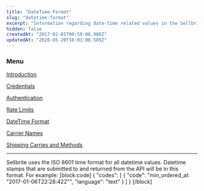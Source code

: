 ```yaml
---
title: "DateTime Format"
slug: "datetime-format"
excerpt: "Information regarding date-time related values in the Sellbrite API"
hidden: false
createdAt: "2017-02-01T00:59:08.986Z"
updatedAt: "2020-05-20T18:03:00.589Z"
---
```

### Menu

[Introduction](introduction)

[Credentials](credentials)

[Authentication](authentication)

[Rate Limits](rate-limits)

[DateTime Format](datetime-format)

[Carrier Names](carrier-names)

[Shipping Carries and Methods](shipping-carries)

---

Sellbrite uses the ISO 8601 time format for all datetime values. Datetime stamps that are submitted to and returned from the API will be in this format. For example:
[block:code]
{
  "codes": [
    {
      "code": "min_ordered_at: \"2017-01-06T22:28:42Z\"",
      "language": "text"
    }
  ]
}
[/block]
